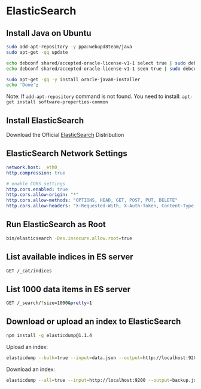# ElasticSearch


## Install Java on Ubuntu
```bash
sudo add-apt-repository -y ppa:webupd8team/java
sudo apt-get -qq update

echo debconf shared/accepted-oracle-license-v1-1 select true | sudo debconf-set-selections
echo debconf shared/accepted-oracle-license-v1-1 seen true | sudo debconf-set-selections

sudo apt-get -qq -y install oracle-java8-installer
echo 'Done';

```

Note: If ```add-apt-repository``` command is not found. You need to install: ```apt-get install software-properties-common```

## Install ElasticSearch

Download the Official [ElasticSearch](https://www.elastic.co/downloads/elasticsearch) Distribution


## ElasticSearch Network Settings

```yaml
network.host: _eth0_
http.compression: true

# enable CORS settings
http.cors.enabled: true
http.cors.allow-origin: "*"
http.cors.allow-methods: "OPTIONS, HEAD, GET, POST, PUT, DELETE"
http.cors.allow-headers: "X-Requested-With, X-Auth-Token, Content-Type, Content-Lenght, Authorization"
```

## Run ElasticSearch as Root

```bash
bin/elasticsearch -Des.insecure.allow.root=true
```

## List available indices in ES server

```bash 
GET /_cat/indices
```

## List 1000 data items in ES server

```bash
GET /_search/?size=1000&pretty=1
```

## Download or upload an index to ElasticSearch 

```bash
npm install -g elasticdump@1.1.4
```

Upload an index:

```bash
elasticdump --bulk=true --input=data.json --output=http://localhost:9200/
```

Download an index:

```bash
elasticdump --all=true --input=http://localhost:9200 --output=backup.json
```
